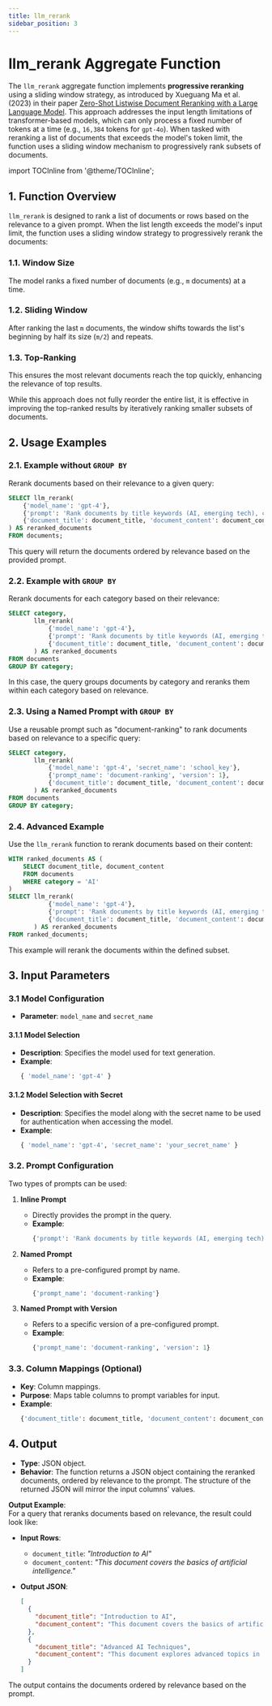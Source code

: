 ```yaml
---
title: llm_rerank
sidebar_position: 3
---
```


# llm_rerank Aggregate Function

The `llm_rerank` aggregate function implements **progressive reranking** using a sliding window strategy, as introduced by Xueguang Ma et al. (2023) in their paper [Zero-Shot Listwise Document Reranking with a Large Language Model](https://arxiv.org/abs/2305.02156). This approach addresses the input length limitations of transformer-based models, which can only process a fixed number of tokens at a time (e.g., `16,384` tokens for `gpt-4o`). When tasked with reranking a list of documents that exceeds the model's token limit, the function uses a sliding window mechanism to progressively rank subsets of documents.

import TOCInline from '@theme/TOCInline';

<TOCInline toc={toc} />

## 1. **Function Overview**

`llm_rerank` is designed to rank a list of documents or rows based on the relevance to a given prompt. When the list length exceeds the model's input limit, the function uses a sliding window strategy to progressively rerank the documents:

### 1.1. **Window Size**

The model ranks a fixed number of documents (e.g., `m` documents) at a time.

### 1.2. **Sliding Window**

After ranking the last `m` documents, the window shifts towards the list's beginning by half its size (`m/2`) and repeats.

### 1.3. **Top-Ranking**

This ensures the most relevant documents reach the top quickly, enhancing the relevance of top results.

While this approach does not fully reorder the entire list, it is effective in improving the top-ranked results by iteratively ranking smaller subsets of documents.

## 2. **Usage Examples**

### 2.1. **Example without `GROUP BY`**

Rerank documents based on their relevance to a given query:

```sql
SELECT llm_rerank(
    {'model_name': 'gpt-4'},
    {'prompt': 'Rank documents by title keywords (AI, emerging tech), content relevance (innovative approaches), recency, and credibility.'},
    {'document_title': document_title, 'document_content': document_content}
) AS reranked_documents
FROM documents;
```

This query will return the documents ordered by relevance based on the provided prompt.

### 2.2. **Example with `GROUP BY`**

Rerank documents for each category based on their relevance:

```sql
SELECT category,
       llm_rerank(
           {'model_name': 'gpt-4'},
           {'prompt': 'Rank documents by title keywords (AI, emerging tech), content relevance (innovative approaches), recency, and credibility.'},
           {'document_title': document_title, 'document_content': document_content}
       ) AS reranked_documents
FROM documents
GROUP BY category;
```

In this case, the query groups documents by category and reranks them within each category based on relevance.

### 2.3. **Using a Named Prompt with `GROUP BY`**

Use a reusable prompt such as "document-ranking" to rank documents based on relevance to a specific query:

```sql
SELECT category,
       llm_rerank(
           {'model_name': 'gpt-4', 'secret_name': 'school_key'},
           {'prompt_name': 'document-ranking', 'version': 1},
           {'document_title': document_title, 'document_content': document_content}
       ) AS reranked_documents
FROM documents
GROUP BY category;
```

### 2.4. **Advanced Example**

Use the `llm_rerank` function to rerank documents based on their content:

```sql
WITH ranked_documents AS (
    SELECT document_title, document_content
    FROM documents
    WHERE category = 'AI'
)
SELECT llm_rerank(
           {'model_name': 'gpt-4'},
           {'prompt': 'Rank documents by title keywords (AI, emerging tech), content relevance (innovative approaches), recency, and credibility.'},
           {'document_title': document_title, 'document_content': document_content}
       ) AS reranked_documents
FROM ranked_documents;
```

This example will rerank the documents within the defined subset.

## 3. **Input Parameters**

### 3.1 **Model Configuration**

- **Parameter**: `model_name` and `secret_name`

#### 3.1.1 Model Selection

- **Description**: Specifies the model used for text generation.
- **Example**:
  ```sql
  { 'model_name': 'gpt-4' }
  ```

#### 3.1.2 Model Selection with Secret

- **Description**: Specifies the model along with the secret name to be used for authentication when accessing the model.
- **Example**:
  ```sql
  { 'model_name': 'gpt-4', 'secret_name': 'your_secret_name' }
  ```

### 3.2. **Prompt Configuration**

Two types of prompts can be used:

1. **Inline Prompt**

   - Directly provides the prompt in the query.
   - **Example**:
     ```sql
     {'prompt': 'Rank documents by title keywords (AI, emerging tech), content relevance (innovative approaches), recency, and credibility.'}
     ```

2. **Named Prompt**

   - Refers to a pre-configured prompt by name.
   - **Example**:
     ```sql
     {'prompt_name': 'document-ranking'}
     ```

3. **Named Prompt with Version**
   - Refers to a specific version of a pre-configured prompt.
   - **Example**:
     ```sql
     {'prompt_name': 'document-ranking', 'version': 1}
     ```

### 3.3. **Column Mappings (Optional)**

- **Key**: Column mappings.
- **Purpose**: Maps table columns to prompt variables for input.
- **Example**:
  ```sql
  {'document_title': document_title, 'document_content': document_content}
  ```

## 4. **Output**

- **Type**: JSON object.
- **Behavior**: The function returns a JSON object containing the reranked documents, ordered by relevance to the prompt. The structure of the returned JSON will mirror the input columns' values.

**Output Example**:  
For a query that reranks documents based on relevance, the result could look like:

- **Input Rows**:

  - `document_title`: _"Introduction to AI"_
  - `document_content`: _"This document covers the basics of artificial intelligence."_

- **Output JSON**:
  ```json
  [
    {
      "document_title": "Introduction to AI",
      "document_content": "This document covers the basics of artificial intelligence."
    },
    {
      "document_title": "Advanced AI Techniques",
      "document_content": "This document explores advanced topics in AI."
    }
  ]
  ```

The output contains the documents ordered by relevance based on the prompt.
